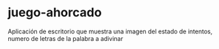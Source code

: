 juego-ahorcado
==============

Aplicación de escritorio que muestra una imagen del estado de intentos, numero de letras de la palabra a adivinar
